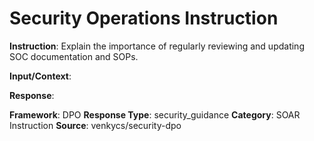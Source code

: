 # Security Operations Instruction

**Instruction**: Explain the importance of regularly reviewing and updating SOC documentation and SOPs.

**Input/Context**: 

**Response**: 

**Framework**: DPO
**Response Type**: security_guidance
**Category**: SOAR Instruction
**Source**: venkycs/security-dpo

